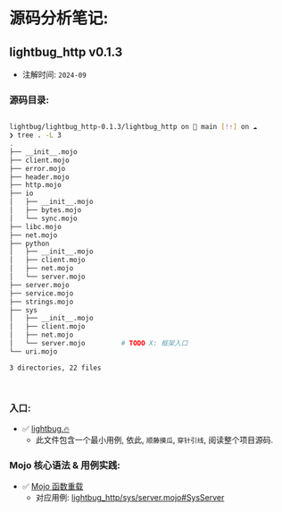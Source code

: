 # 源码分析笔记:

## lightbug_http v0.1.3

- 注解时间: `2024-09`

### 源码目录:

```bash

lightbug/lightbug_http-0.1.3/lightbug_http on  main [!⇡] on ☁️   
❯ tree . -L 3
.
├── __init__.mojo
├── client.mojo
├── error.mojo
├── header.mojo
├── http.mojo
├── io
│   ├── __init__.mojo
│   ├── bytes.mojo
│   └── sync.mojo
├── libc.mojo
├── net.mojo
├── python
│   ├── __init__.mojo
│   ├── client.mojo
│   ├── net.mojo
│   └── server.mojo
├── server.mojo
├── service.mojo
├── strings.mojo
├── sys
│   ├── __init__.mojo
│   ├── client.mojo
│   ├── net.mojo
│   └── server.mojo         # TODO X: 框架入口
└── uri.mojo

3 directories, 22 files

 
```
### 入口:

- ✅️ [lightbug.🔥](lightbug_http-0.1.3/lightbug.🔥)
    - 此文件包含一个最小用例, 依此, `顺藤摸瓜`, `穿针引线`, 阅读整个项目源码.

### Mojo 核心语法 & 用例实践:

- ✅️ [Mojo 函数重载](https://docs.modular.com/mojo/manual/functions#overloaded-functions)
    - 对应用例: [lightbug_http/sys/server.mojo#SysServer](lightbug_http-0.1.3/lightbug_http/sys/server.mojo)
